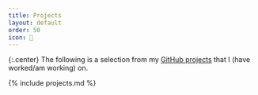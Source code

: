 ```yaml
---
title: Projects
layout: default
order: 50
icon: 
---
```


{:.center}
The following is a selection from my [GitHub projects](https://github.com/xiaoxiae) that I (have worked/am working) on.

{% include projects.md %}
